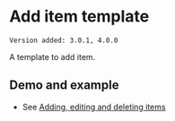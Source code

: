 # Add item template
`Version added: 3.0.1, 4.0.0`

A template to add item.

## Demo and example
  * See [Adding, editing and deleting items](#adding-editing-and-deleting-items)
